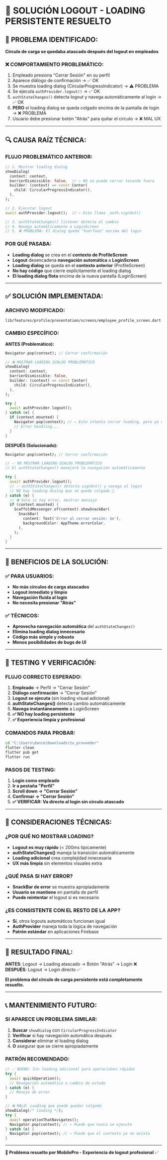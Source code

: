 # 🔧 SOLUCIÓN LOGOUT - LOADING PERSISTENTE RESUELTO

## 🚨 PROBLEMA IDENTIFICADO:
**Círculo de carga se quedaba atascado después del logout en empleados**

### ❌ COMPORTAMIENTO PROBLEMÁTICO:
1. Empleado presiona "Cerrar Sesión" en su perfil
2. Aparece diálogo de confirmación → ✅ OK
3. Se muestra loading dialog (CircularProgressIndicator) → ⚠️ PROBLEMA
4. Se ejecuta `authProvider.logout()` → ✅ OK
5. `authStateChanges()` detecta logout y navega automáticamente al login → ✅ OK
6. **PERO** el loading dialog se queda colgado encima de la pantalla de login → ❌ PROBLEMA
7. Usuario debe presionar botón "Atrás" para quitar el círculo → ❌ MAL UX

---

## 🔍 CAUSA RAÍZ TÉCNICA:

### **FLUJO PROBLEMÁTICO ANTERIOR:**
```dart
// 1. Mostrar loading dialog
showDialog(
  context: context,
  barrierDismissible: false,  // ← NO se puede cerrar tocando fuera
  builder: (context) => const Center(
    child: CircularProgressIndicator(),
  ),
);

// 2. Ejecutar logout
await authProvider.logout();  // ← Esto llama _auth.signOut()

// 3. authStateChanges() listener detecta el cambio
// 4. Navega automáticamente a LoginScreen
// 5. ❌ PROBLEMA: El dialog queda "huérfano" encima del login
```

### **POR QUÉ PASABA:**
- **Loading dialog** se crea en el **contexto de ProfileScreen**
- **Logout** desencadena **navegación automática** a **LoginScreen**
- **Loading dialog** se queda en el **contexto anterior** (ProfileScreen)
- **No hay código** que cierre explícitamente el loading dialog
- **El loading dialog flota** encima de la nueva pantalla (LoginScreen)

---

## ✅ SOLUCIÓN IMPLEMENTADA:

### **ARCHIVO MODIFICADO:**
`lib/features/profile/presentation/screens/employee_profile_screen.dart`

### **CAMBIO ESPECÍFICO:**
**ANTES (Problemático):**
```dart
Navigator.pop(context); // Cerrar confirmación

// ❌ MOSTRAR LOADING DIALOG PROBLEMÁTICO
showDialog(
  context: context,
  barrierDismissible: false,
  builder: (context) => const Center(
    child: CircularProgressIndicator(),
  ),
);

try {
  await authProvider.logout();
} catch (e) {
  if (context.mounted) {
    Navigator.pop(context); // ← Esto intenta cerrar loading, pero ya navegó
    // Error handling...
  }
}
```

**DESPUÉS (Solucionado):**
```dart
Navigator.pop(context); // Cerrar confirmación

// ✅ NO MOSTRAR LOADING DIALOG PROBLEMÁTICO
// El authStateChanges() manejará la navegación automáticamente

try {
  await authProvider.logout();
  // ✅ authStateChanges() detecta signOut() y navega al login
  // NO hay loading dialog que se quede colgado 🚀
} catch (e) {
  // ❌ Solo si hay error, mostrar mensaje
  if (context.mounted) {
    ScaffoldMessenger.of(context).showSnackBar(
      SnackBar(
        content: Text('Error al cerrar sesión: $e'),
        backgroundColor: AppTheme.errorColor,
      ),
    );
  }
}
```

---

## 🎯 BENEFICIOS DE LA SOLUCIÓN:

### **✅ PARA USUARIOS:**
- **No más círculos de carga atascados**
- **Logout inmediato y limpio**
- **Navegación fluida al login**
- **No necesita presionar "Atrás"**

### **✅ TÉCNICOS:**
- **Aprovecha navegación automática** del `authStateChanges()`
- **Elimina loading dialog innecesario**
- **Código más simple y robusto**
- **Menos posibilidades de bugs de UI**

---

## 🧪 TESTING Y VERIFICACIÓN:

### **FLUJO CORRECTO ESPERADO:**
1. **Empleado** → Perfil → "Cerrar Sesión"
2. **Diálogo confirmación** → "Cerrar Sesión"
3. **Logout se ejecuta** (sin loading visual adicional)
4. **authStateChanges()** detecta cambio automáticamente
5. **Navega instantáneamente** a LoginScreen
6. **✅ NO hay loading persistente**
7. **✅ Experiencia limpia y profesional**

### **COMANDOS PARA PROBAR:**
```bash
cd "C:\Users\danie\Downloads\tu_proveedor"
flutter clean
flutter pub get
flutter run
```

### **PASOS DE TESTING:**
1. **Login como empleado**
2. **Ir a pestaña "Perfil"**
3. **Scroll down → "Cerrar Sesión"**
4. **Confirmar → "Cerrar Sesión"**
5. **✅ VERIFICAR: Va directo al login sin círculo atascado**

---

## 🔧 CONSIDERACIONES TÉCNICAS:

### **¿POR QUÉ NO MOSTRAR LOADING?**
- **Logout es muy rápido** (< 200ms típicamente)
- **authStateChanges()** maneja la transición automáticamente
- **Loading adicional** crea complejidad innecesaria
- **UX más limpia** sin elementos visuales extra

### **¿QUÉ PASA SI HAY ERROR?**
- **SnackBar de error** se muestra apropiadamente
- **Usuario se mantiene** en pantalla de perfil
- **Puede reintentar** el logout si es necesario

### **¿ES CONSISTENTE CON EL RESTO DE LA APP?**
- **Sí**, otros logouts automáticos funcionan igual
- **AuthProvider** maneja toda la lógica de navegación
- **Patrón estándar** en aplicaciones Firebase

---

## 🎉 RESULTADO FINAL:

**ANTES**: Logout → Loading atascado → Botón "Atrás" → Login ❌  
**DESPUÉS**: Logout → Login directo ✅

**El problema del círculo de carga persistente está completamente resuelto.**

---

## 📞 MANTENIMIENTO FUTURO:

### **SI APARECE UN PROBLEMA SIMILAR:**
1. **Buscar** `showDialog` con `CircularProgressIndicator`
2. **Verificar** si hay navegación automática después
3. **Considerar** eliminar el loading dialog
4. **O** asegurar que se cierre apropiadamente

### **PATRÓN RECOMENDADO:**
```dart
// ✅ BUENO: Sin loading adicional para operaciones rápidas
try {
  await quickOperation();
  // Navegación automática o cambio de estado
} catch (e) {
  // Manejo de error
}

// ❌ MALO: Loading que puede quedar colgado
showDialog(/* loading */);
try {
  await operationThatNavigates();
  Navigator.pop(context); // ← Puede que nunca se ejecute
} catch (e) {
  Navigator.pop(context); // ← Puede que el contexto ya no exista
}
```

---

**🎯 Problema resuelto por MobilePro - Experiencia de logout profesional** ✅
